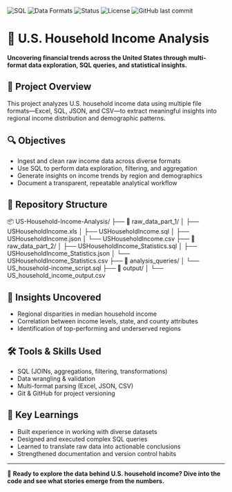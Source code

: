![SQL](https://img.shields.io/badge/Language-SQL-blue?style=flat-square)
![Data Formats](https://img.shields.io/badge/Data-CSV%20%7C%20JSON%20%7C%20XLS-green?style=flat-square)
![Status](https://img.shields.io/badge/Status-Completed-brightgreen?style=flat-square)
![License](https://img.shields.io/badge/License-MIT-lightgrey?style=flat-square)
![GitHub last commit](https://img.shields.io/github/last-commit/Jc-analyst/US-Household-Income?style=flat-square)


# 🏡 U.S. Household Income Analysis

**Uncovering financial trends across the United States through multi-format data exploration, SQL queries, and statistical insights.**

## 📁 Project Overview
This project analyzes U.S. household income data using multiple file formats—Excel, SQL, JSON, and CSV—to extract meaningful insights into regional income distribution and demographic patterns.

## 🔍 Objectives
- Ingest and clean raw income data across diverse formats  
- Use SQL to perform data exploration, filtering, and aggregation  
- Generate insights on income trends by region and demographics  
- Document a transparent, repeatable analytical workflow

## 📂 Repository Structure

📦 US-Household-Income-Analysis/ ├── 📁 raw_data_part_1/ │ ├── USHouseholdIncome.xls  │ ├── USHouseholdIncome.sql  │ ├── USHouseholdIncome.json  │ └── USHouseholdIncome.csv  ├── 📁 raw_data_part_2/ │ ├── USHouseholdIncome_Statistics.sql │ ├── USHouseholdIncome_Statistics.json │ └── USHouseholdIncome_Statistics.csv ├── 📁 analysis_queries/ │ └── US_household-income_script.sql ├── 📁 output/ │ └── US_household_income_output.csv


## 🧠 Insights Uncovered
- Regional disparities in median household income  
- Correlation between income levels, state, and county attributes  
- Identification of top-performing and underserved regions

## 🛠 Tools & Skills Used
- SQL (JOINs, aggregations, filtering, transformations)  
- Data wrangling & validation  
- Multi-format parsing (Excel, JSON, CSV)  
- Git & GitHub for project versioning  

## 📌 Key Learnings
- Built experience in working with diverse datasets  
- Designed and executed complex SQL queries  
- Learned to translate raw data into actionable conclusions  
- Strengthened documentation and version control habits

---

🚀 **Ready to explore the data behind U.S. household income? Dive into the code and see what stories emerge from the numbers.**
